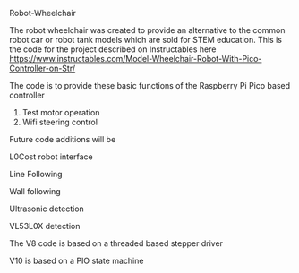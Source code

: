 Robot-Wheelchair

The robot wheelchair was created to provide an alternative to the common robot car or robot tank models which are
sold for STEM education. 
This is the code for the project described on Instructables here https://www.instructables.com/Model-Wheelchair-Robot-With-Pico-Controller-on-Str/

The code is to provide these basic functions of the Raspberry Pi Pico based controller
1. Test motor operation
2. Wifi steering control

Future code additions will be 

L0Cost robot interface

Line Following

Wall following

Ultrasonic detection

VL53L0X detection

The V8 code is based on a threaded based stepper driver

V10 is based on a PIO state machine
